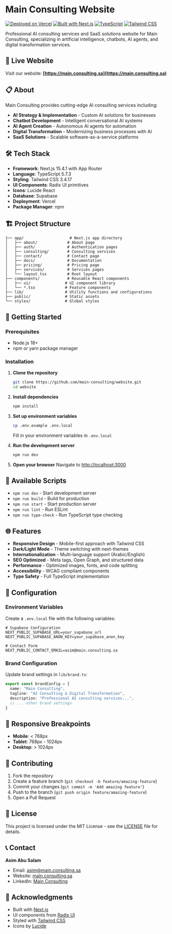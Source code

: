 # Main Consulting Website

[![Deployed on Vercel](https://img.shields.io/badge/Deployed%20on-Vercel-black?style=for-the-badge&logo=vercel)](https://main.consulting.sa)
[![Built with Next.js](https://img.shields.io/badge/Built%20with-Next.js-black?style=for-the-badge&logo=next.js)](https://nextjs.org)
[![TypeScript](https://img.shields.io/badge/TypeScript-007ACC?style=for-the-badge&logo=typescript&logoColor=white)](https://www.typescriptlang.org/)
[![Tailwind CSS](https://img.shields.io/badge/Tailwind_CSS-38B2AC?style=for-the-badge&logo=tailwind-css&logoColor=white)](https://tailwindcss.com/)

Professional AI consulting services and SaaS solutions website for Main Consulting, specializing in artificial intelligence, chatbots, AI agents, and digital transformation services.

## 🚀 Live Website

Visit our website: **[https://main.consulting.sa](https://main.consulting.sa)**

## 📋 About

Main Consulting provides cutting-edge AI consulting services including:

- **AI Strategy & Implementation** - Custom AI solutions for businesses
- **Chatbot Development** - Intelligent conversational AI systems
- **AI Agent Creation** - Autonomous AI agents for automation
- **Digital Transformation** - Modernizing business processes with AI
- **SaaS Solutions** - Scalable software-as-a-service platforms

## 🛠️ Tech Stack

- **Framework**: Next.js 15.4.1 with App Router
- **Language**: TypeScript 5.7.3
- **Styling**: Tailwind CSS 3.4.17
- **UI Components**: Radix UI primitives
- **Icons**: Lucide React
- **Database**: Supabase
- **Deployment**: Vercel
- **Package Manager**: npm

## 🏗️ Project Structure

```
├── app/                    # Next.js app directory
│   ├── about/             # About page
│   ├── auth/              # Authentication pages
│   ├── consulting/        # Consulting services
│   ├── contact/           # Contact page
│   ├── docs/              # Documentation
│   ├── pricing/           # Pricing page
│   ├── services/          # Services pages
│   └── layout.tsx         # Root layout
├── components/            # Reusable React components
│   ├── ui/               # UI component library
│   └── *.tsx             # Feature components
├── lib/                  # Utility functions and configurations
├── public/               # Static assets
└── styles/               # Global styles
```

## 🚀 Getting Started

### Prerequisites

- Node.js 18+ 
- npm or yarn package manager

### Installation

1. **Clone the repository**
   ```bash
   git clone https://github.com/main-consulting/website.git
   cd website
   ```

2. **Install dependencies**
   ```bash
   npm install
   ```

3. **Set up environment variables**
   ```bash
   cp .env.example .env.local
   ```
   Fill in your environment variables in `.env.local`

4. **Run the development server**
   ```bash
   npm run dev
   ```

5. **Open your browser**
   Navigate to [http://localhost:3000](http://localhost:3000)

## 📜 Available Scripts

- `npm run dev` - Start development server
- `npm run build` - Build for production
- `npm run start` - Start production server
- `npm run lint` - Run ESLint
- `npm run type-check` - Run TypeScript type checking

## 🌐 Features

- **Responsive Design** - Mobile-first approach with Tailwind CSS
- **Dark/Light Mode** - Theme switching with next-themes
- **Internationalization** - Multi-language support (Arabic/English)
- **SEO Optimized** - Meta tags, Open Graph, and structured data
- **Performance** - Optimized images, fonts, and code splitting
- **Accessibility** - WCAG compliant components
- **Type Safety** - Full TypeScript implementation

## 🔧 Configuration

### Environment Variables

Create a `.env.local` file with the following variables:

```env
# Supabase Configuration
NEXT_PUBLIC_SUPABASE_URL=your_supabase_url
NEXT_PUBLIC_SUPABASE_ANON_KEY=your_supabase_anon_key

# Contact Form
NEXT_PUBLIC_CONTACT_EMAIL=asim@main.consulting.sa
```

### Brand Configuration

Update brand settings in `lib/brand.ts`:

```typescript
export const brandConfig = {
  name: "Main Consulting",
  tagline: "AI Consulting & Digital Transformation",
  description: "Professional AI consulting services...",
  // ... other brand settings
}
```

## 📱 Responsive Breakpoints

- **Mobile**: < 768px
- **Tablet**: 768px - 1024px  
- **Desktop**: > 1024px

## 🤝 Contributing

1. Fork the repository
2. Create a feature branch (`git checkout -b feature/amazing-feature`)
3. Commit your changes (`git commit -m 'Add amazing feature'`)
4. Push to the branch (`git push origin feature/amazing-feature`)
5. Open a Pull Request

## 📄 License

This project is licensed under the MIT License - see the [LICENSE](LICENSE) file for details.

## 📞 Contact

**Asim Abu Salam**
- Email: asim@main.consulting.sa
- Website: [main.consulting.sa](https://main.consulting.sa)
- LinkedIn: [Main Consulting](https://linkedin.com/company/main-consulting)

## 🙏 Acknowledgments

- Built with [Next.js](https://nextjs.org/)
- UI components from [Radix UI](https://www.radix-ui.com/)
- Styled with [Tailwind CSS](https://tailwindcss.com/)
- Icons by [Lucide](https://lucide.dev/)
